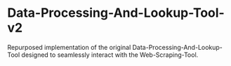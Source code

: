# Data-Processing-And-Lookup-Tool-v2

Repurposed implementation of the original Data-Processing-And-Lookup-Tool designed to seamlessly interact with the Web-Scraping-Tool.
